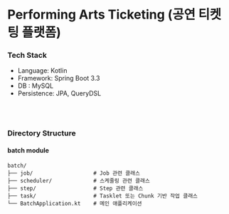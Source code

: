 # Performing Arts Ticketing (공연 티켓팅 플랫폼)
### Tech Stack
- Language: Kotlin
- Framework: Spring Boot 3.3
- DB : MySQL
- Persistence: JPA, QueryDSL


<br><br>

### Directory Structure



#### batch module
```
batch/
├── job/                   # Job 관련 클래스
├── scheduler/             # 스케줄링 관련 클래스
├── step/                  # Step 관련 클래스
├── task/                  # Tasklet 또는 Chunk 기반 작업 클래스
└── BatchApplication.kt    # 메인 애플리케이션
```
